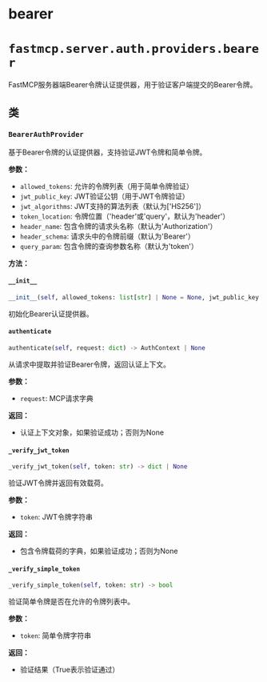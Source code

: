 # bearer

# `fastmcp.server.auth.providers.bearer`

FastMCP服务器端Bearer令牌认证提供器，用于验证客户端提交的Bearer令牌。

## 类

### `BearerAuthProvider`

基于Bearer令牌的认证提供器，支持验证JWT令牌和简单令牌。

**参数：**
- `allowed_tokens`: 允许的令牌列表（用于简单令牌验证）
- `jwt_public_key`: JWT验证公钥（用于JWT令牌验证）
- `jwt_algorithms`: JWT支持的算法列表（默认为['HS256']）
- `token_location`: 令牌位置（'header'或'query'，默认为'header'）
- `header_name`: 包含令牌的请求头名称（默认为'Authorization'）
- `header_schema`: 请求头中的令牌前缀（默认为'Bearer'）
- `query_param`: 包含令牌的查询参数名称（默认为'token'）

**方法：**

#### `__init__`

```python
__init__(self, allowed_tokens: list[str] | None = None, jwt_public_key: str | None = None, jwt_algorithms: list[str] = None, token_location: str = 'header', header_name: str = 'Authorization', header_schema: str = 'Bearer', query_param: str = 'token')
```

初始化Bearer认证提供器。

#### `authenticate`

```python
authenticate(self, request: dict) -> AuthContext | None
```

从请求中提取并验证Bearer令牌，返回认证上下文。

**参数：**
- `request`: MCP请求字典

**返回：**
- 认证上下文对象，如果验证成功；否则为None

#### `_verify_jwt_token`

```python
_verify_jwt_token(self, token: str) -> dict | None
```

验证JWT令牌并返回有效载荷。

**参数：**
- `token`: JWT令牌字符串

**返回：**
- 包含令牌载荷的字典，如果验证成功；否则为None

#### `_verify_simple_token`

```python
_verify_simple_token(self, token: str) -> bool
```

验证简单令牌是否在允许的令牌列表中。

**参数：**
- `token`: 简单令牌字符串

**返回：**
- 验证结果（True表示验证通过）